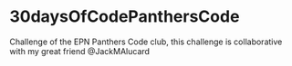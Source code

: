 # 30daysOfCodePanthersCode
Challenge of the EPN Panthers Code club, this challenge is collaborative with my great friend @JackMAlucard
